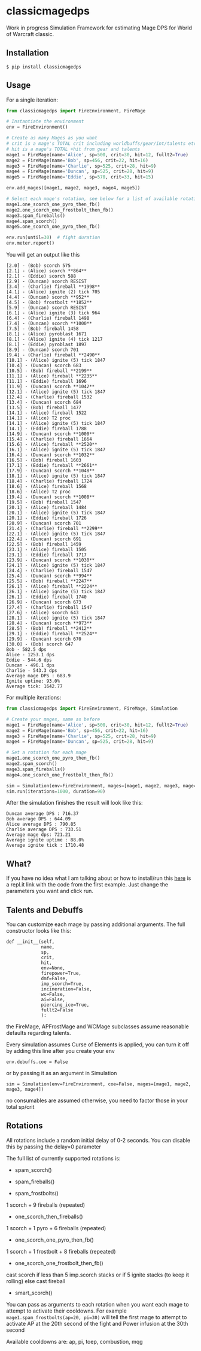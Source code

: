 # classicmagedps

Work in progress Simulation Framework for estimating Mage DPS for World of Warcraft classic.

## Installation

`$ pip install classicmagedps`

## Usage

For a single iteration:

``` python
from classicmagedps import FireEnvironment, FireMage

# Instantiate the environment
env = FireEnvironment()

# Create as many Mages as you want
# crit is a mage's TOTAL crit including worldbuffs/gear/int/talents etc (but not debuffs like WC)
# hit is a mage's TOTAL +hit from gear and talents
mage1 = FireMage(name='Alice', sp=500, crit=30, hit=12, fullt2=True)
mage2 = FireMage(name='Bob', sp=456, crit=22, hit=16)
mage3 = FireMage(name='Charlie', sp=525, crit=28, hit=9)
mage4 = FireMage(name='Duncan', sp=525, crit=28, hit=9)
mage5 = FireMage(name='Eddie', sp=570, crit=33, hit=15)

env.add_mages([mage1, mage2, mage3, mage4, mage5])

# Select each mage's rotation, see below for a list of available rotations
mage1.one_scorch_one_pyro_then_fb()
mage2.one_scorch_one_frostbolt_then_fb()
mage3.spam_fireballs()
mage4.spam_scorch()
mage5.one_scorch_one_pyro_then_fb()

env.run(until=30)  # fight duration
env.meter.report()

```

You will get an output like this
```
[2.0] - (Bob) scorch 575
[2.1] - (Alice) scorch **864**
[2.1] - (Eddie) scorch 588
[2.9] - (Duncan) scorch RESIST
[3.4] - (Charlie) fireball **1998**
[4.1] - (Alice) ignite (2) tick 705 
[4.4] - (Duncan) scorch **952**
[4.5] - (Bob) frostbolt **1852**
[5.9] - (Duncan) scorch RESIST
[6.1] - (Alice) ignite (3) tick 964 
[6.4] - (Charlie) fireball 1498
[7.4] - (Duncan) scorch **1000**
[7.5] - (Bob) fireball 1458
[8.1] - (Alice) pyroblast 1671
[8.1] - (Alice) ignite (4) tick 1217 
[8.1] - (Eddie) pyroblast 1897
[8.9] - (Duncan) scorch 701
[9.4] - (Charlie) fireball **2490**
[10.1] - (Alice) ignite (5) tick 1847 
[10.4] - (Duncan) scorch 683
[10.5] - (Bob) fireball **2199**
[11.1] - (Alice) fireball **2235**
[11.1] - (Eddie) fireball 1696
[11.9] - (Duncan) scorch **1042**
[12.1] - (Alice) ignite (5) tick 1847 
[12.4] - (Charlie) fireball 1532
[13.4] - (Duncan) scorch 684
[13.5] - (Bob) fireball 1477
[14.1] - (Alice) fireball 1522
[14.1] - (Alice) T2 proc
[14.1] - (Alice) ignite (5) tick 1847 
[14.1] - (Eddie) fireball 1788
[14.9] - (Duncan) scorch **1000**
[15.4] - (Charlie) fireball 1664
[15.6] - (Alice) fireball **2520**
[16.1] - (Alice) ignite (5) tick 1847 
[16.4] - (Duncan) scorch **1032**
[16.5] - (Bob) fireball 1603
[17.1] - (Eddie) fireball **2661**
[17.9] - (Duncan) scorch **1048**
[18.1] - (Alice) ignite (5) tick 1847 
[18.4] - (Charlie) fireball 1724
[18.6] - (Alice) fireball 1568
[18.6] - (Alice) T2 proc
[19.4] - (Duncan) scorch **1008**
[19.5] - (Bob) fireball 1547
[20.1] - (Alice) fireball 1484
[20.1] - (Alice) ignite (5) tick 1847 
[20.1] - (Eddie) fireball 1726
[20.9] - (Duncan) scorch 701
[21.4] - (Charlie) fireball **2299**
[22.1] - (Alice) ignite (5) tick 1847 
[22.4] - (Duncan) scorch 691
[22.5] - (Bob) fireball 1459
[23.1] - (Alice) fireball 1505
[23.1] - (Eddie) fireball 1717
[23.9] - (Duncan) scorch **1030**
[24.1] - (Alice) ignite (5) tick 1847 
[24.4] - (Charlie) fireball 1547
[25.4] - (Duncan) scorch **994**
[25.5] - (Bob) fireball **2247**
[26.1] - (Alice) fireball **2224**
[26.1] - (Alice) ignite (5) tick 1847 
[26.1] - (Eddie) fireball 1740
[26.9] - (Duncan) scorch 673
[27.4] - (Charlie) fireball 1547
[27.6] - (Alice) scorch 643
[28.1] - (Alice) ignite (5) tick 1847 
[28.4] - (Duncan) scorch **973**
[28.5] - (Bob) fireball **2412**
[29.1] - (Eddie) fireball **2524**
[29.9] - (Duncan) scorch 670
[30.0] - (Bob) scorch 647
Bob - 582.5 dps
Alice - 1253.1 dps
Eddie - 544.6 dps
Duncan - 496.1 dps
Charlie - 543.3 dps
Average mage DPS : 683.9
Ignite uptime: 93.0%
Average tick: 1642.77
```

For multiple iterations:

``` python
from classicmagedps import FireEnvironment, FireMage, Simulation

# Create your mages, same as before
mage1 = FireMage(name='Alice', sp=500, crit=30, hit=12, fullt2=True)
mage2 = FireMage(name='Bob', sp=456, crit=22, hit=16)
mage3 = FireMage(name='Charlie', sp=525, crit=28, hit=9)
mage4 = FireMage(name='Duncan', sp=525, crit=28, hit=9)

# Set a rotation for each mage
mage1.one_scorch_one_pyro_then_fb()
mage2.spam_scorch()
mage3.spam_fireballs()
mage4.one_scorch_one_frostbolt_then_fb()

sim = Simulation(env=FireEnvironment, mages=[mage1, mage2, mage3, mage4])
sim.run(iterations=1000, duration=90)
```

After the simulation finishes the result will look like this:

```
Duncan average DPS : 716.37
Bob average DPS : 644.09
Alice average DPS : 790.85
Charlie average DPS : 733.51
Average mage dps: 721.21
Average ignite uptime : 88.0%
Average ignite tick : 1710.48
```


## What?

If you have no idea what I am talking about or how to install/run this [here](https://repl.it/@mcdallas/CrowdedBowedLinuxpc) is a repl.it link with the code from the first example. Just change the parameters you want and click run.


## Talents and Debuffs

You can customize each mage by passing additional arguments. The full constructor looks like this:
    
    
    def __init__(self,
                 name,
                 sp,
                 crit,
                 hit,
                 env=None,
                 firepower=True,
                 dmf=False,
                 imp_scorch=True,
                 incineration=False,
                 wc=False,
                 ai=False,
                 piercing_ice=True,
                 fullt2=False
                 ): 
                 
 
the FireMage, APFrostMage and WCMage subclasses assume reasonable defaults regarding talents.
    
Every simulation assumes Curse of Elements is applied, you can turn it off by adding this line after you create your env
```
env.debuffs.coe = False
```
or by passing it as an argument in Simulation
```
sim = Simulation(env=FireEnvironment, coe=False, mages=[mage1, mage2, mage3, mage4])
```
no consumables are assumed otherwise, you need to factor those in your total sp/crit


## Rotations
All rotations include a random initial delay of 0-2 seconds. You can disable this by passing the delay=0 parameter

The full list of currently supported rotations is:


* spam_scorch()

* spam_fireballs()

* spam_frostbolts()

1 scorch + 9 fireballs (repeated)
* one_scorch_then_fireballs()  

 1 scorch + 1 pyro + 6 fireballs (repeated)
* one_scorch_one_pyro_then_fb() 

1 scorch + 1 frostbolt + 8 fireballs (repeated)
* one_scorch_one_frostbolt_then_fb()  

 cast scorch if less than 5 imp.scorch stacks 
 or if 5 ignite stacks (to keep it rolling) else cast fireball
* smart_scorch()  


You can pass as arguments to each rotation when you want each mage to attempt
to activate their cooldowns. For example `mage1.spam_frostbolts(ap=20, pi=30)` will
tell the first mage to attempt to activate AP at the 20th second of the fight and 
Power infusion at the 30th second

Available cooldowns are: ap, pi, toep, combustion, mqg
